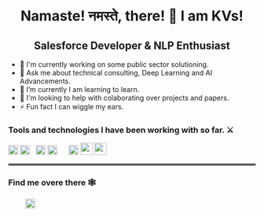 <h1 align="center">Namaste! नमस्ते, there! 🙏 I am KVs!</h1>
<h2 align="center">Salesforce Developer & NLP Enthusiast</h2>
  

-   🔭 I'm currently working on some public sector solutioning.<br>
-   💬 Ask me about technical consulting, Deep Learning and AI Advancements.<br>
-   🌱 I’m currently I am learning to learn. <br>
-   🤝 I'm looking to help with colaborating over projects and papers.<br>
-   ⚡ Fun fact I can wiggle my ears. <br>

### Tools and technologies I have been working with so far. ⚔️ 

<img height="20" src="https://cdn.svgporn.com/logos/javascript.svg">
<img height="20" src="https://cdn.svgporn.com/logos/c-plusplus.svg"> &nbsp;
<img height="20" src="https://cdn.svgporn.com/logos/python.svg">
<img height="20" src="https://cdn.svgporn.com/logos/java.svg">
<!---<img height="20" src="https://pytorch.org/assets/pytorch-logo.png">&nbsp;-->
<img height="15" src="https://matplotlib.org/_static/logo2_compressed.svg">
<img height="20" src="https://cdn.svgporn.com/logos/tensorflow.svg">
<img height="25" src="https://pandas.pydata.org/static/img/pandas_white.svg"> 
<img height="25" src="./assets/Salesforce.com_logo.png"> 

  
  <hr style="border:2px solid gray"> </hr>
  
### Find me overe there 🕸️
<a href="https://www.linkedin.com/in/kirtivardhansingh/"><img height="15" src="https://cdn.svgporn.com/logos/linkedin-icon.svg"></a>&nbsp;&nbsp; &nbsp;
<a href="https://ikirtivardhansingh.github.io"><img height="20" src="https://github.com/ikirtivardhansingh/portfolio/blob/master/web.png"></a> 
